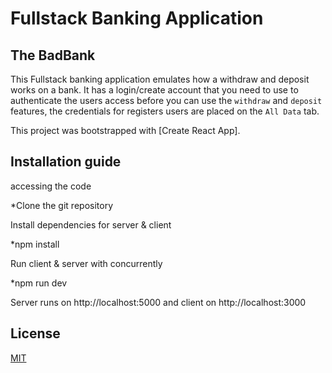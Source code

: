 # Fullstack Banking Application 

## The BadBank

This Fullstack banking application emulates how a withdraw and deposit works on a bank. It has a login/create account that you need to use to authenticate the users access before you can use the `withdraw` and `deposit` features, the credentials for registers users are placed on the `All Data` tab. 

This project was bootstrapped with [Create React App].  

## Installation guide

accessing the code

*Clone the git repository

Install dependencies for server & client

*npm install

Run client & server with concurrently

*npm run dev

Server runs on http://localhost:5000 and client on http://localhost:3000


## License
[MIT](https://choosealicense.com/licenses/mit/)
